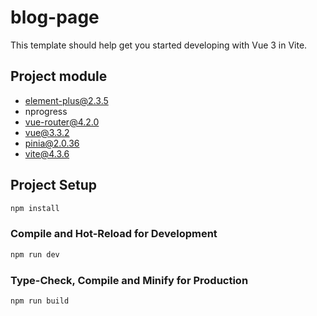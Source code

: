 # blog-page

This template should help get you started developing with Vue 3 in Vite.


## Project module
* element-plus@2.3.5
* nprogress
* vue-router@4.2.0
* vue@3.3.2
* pinia@2.0.36
* vite@4.3.6

## Project Setup

```sh
npm install
```

### Compile and Hot-Reload for Development

```sh
npm run dev
```

### Type-Check, Compile and Minify for Production

```sh
npm run build
```
